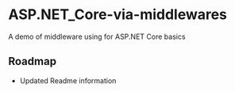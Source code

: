 # ASP.NET_Core-via-middlewares
A demo of middleware using for ASP.NET Core basics

## Roadmap
* Updated Readme information